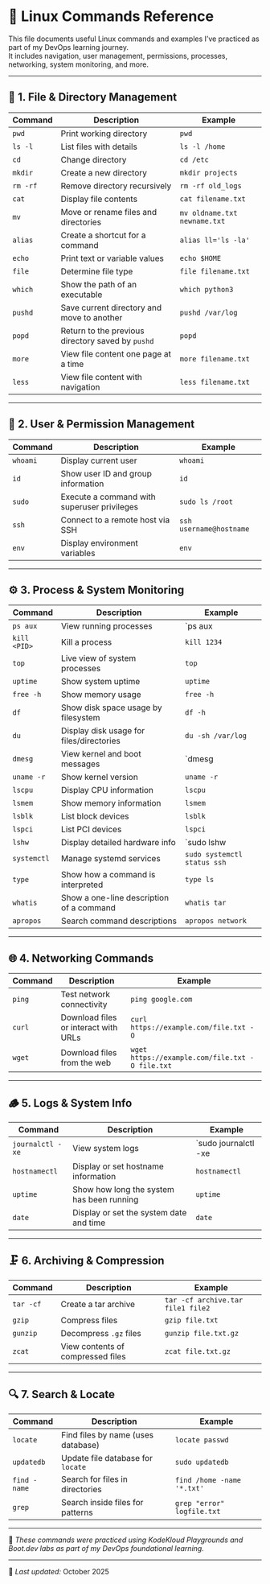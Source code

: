 # 🐧 Linux Commands Reference

This file documents useful Linux commands and examples I’ve practiced as part of my DevOps learning journey.  
It includes navigation, user management, permissions, processes, networking, system monitoring, and more.

---

## 📂 1. File & Directory Management  

| Command | Description | Example |
|----------|--------------|----------|
| `pwd` | Print working directory | `pwd` |
| `ls -l` | List files with details | `ls -l /home` |
| `cd` | Change directory | `cd /etc` |
| `mkdir` | Create a new directory | `mkdir projects` |
| `rm -rf` | Remove directory recursively | `rm -rf old_logs` |
| `cat` | Display file contents | `cat filename.txt` |
| `mv` | Move or rename files and directories | `mv oldname.txt newname.txt` |
| `alias` | Create a shortcut for a command | `alias ll='ls -la'` |
| `echo` | Print text or variable values | `echo $HOME` |
| `file` | Determine file type | `file filename.txt` |
| `which` | Show the path of an executable | `which python3` |
| `pushd` | Save current directory and move to another | `pushd /var/log` |
| `popd` | Return to the previous directory saved by `pushd` | `popd` |
| `more` | View file content one page at a time | `more filename.txt` |
| `less` | View file content with navigation | `less filename.txt` |

---

## 👤 2. User & Permission Management  

| Command | Description | Example |
|----------|--------------|----------|
| `whoami` | Display current user | `whoami` |
| `id` | Show user ID and group information | `id` |
| `sudo` | Execute a command with superuser privileges | `sudo ls /root` |
| `ssh` | Connect to a remote host via SSH | `ssh username@hostname` |
| `env` | Display environment variables | `env` |

---

## ⚙️ 3. Process & System Monitoring  

| Command | Description | Example |
|----------|--------------|----------|
| `ps aux` | View running processes | `ps aux | head` |
| `kill <PID>` | Kill a process | `kill 1234` |
| `top` | Live view of system processes | `top` |
| `uptime` | Show system uptime | `uptime` |
| `free -h` | Show memory usage | `free -h` |
| `df` | Show disk space usage by filesystem | `df -h` |
| `du` | Display disk usage for files/directories | `du -sh /var/log` |
| `dmesg` | View kernel and boot messages | `dmesg | tail` |
| `uname -r` | Show kernel version | `uname -r` |
| `lscpu` | Display CPU information | `lscpu` |
| `lsmem` | Show memory information | `lsmem` |
| `lsblk` | List block devices | `lsblk` |
| `lspci` | List PCI devices | `lspci` |
| `lshw` | Display detailed hardware info | `sudo lshw | head` |
| `systemctl` | Manage systemd services | `sudo systemctl status ssh` |
| `type` | Show how a command is interpreted | `type ls` |
| `whatis` | Show a one-line description of a command | `whatis tar` |
| `apropos` | Search command descriptions | `apropos network` |

---

## 🌐 4. Networking Commands  

| Command | Description | Example |
|----------|--------------|----------|
| `ping` | Test network connectivity | `ping google.com` |
| `curl` | Download files or interact with URLs | `curl https://example.com/file.txt -O` |
| `wget` | Download files from the web | `wget https://example.com/file.txt -O file.txt` |

---

## 🪵 5. Logs & System Info  

| Command | Description | Example |
|----------|--------------|----------|
| `journalctl -xe` | View system logs | `sudo journalctl -xe | head` |
| `hostnamectl` | Display or set hostname information | `hostnamectl` |
| `uptime` | Show how long the system has been running | `uptime` |
| `date` | Display or set the system date and time | `date` |

---

## 🗜️ 6. Archiving & Compression  

| Command | Description | Example |
|----------|--------------|----------|
| `tar -cf` | Create a tar archive | `tar -cf archive.tar file1 file2` |
| `gzip` | Compress files | `gzip file.txt` |
| `gunzip` | Decompress `.gz` files | `gunzip file.txt.gz` |
| `zcat` | View contents of compressed files | `zcat file.txt.gz` |

---

## 🔍 7. Search & Locate  

| Command | Description | Example |
|----------|--------------|----------|
| `locate` | Find files by name (uses database) | `locate passwd` |
| `updatedb` | Update file database for `locate` | `sudo updatedb` |
| `find -name` | Search for files in directories | `find /home -name '*.txt'` |
| `grep` | Search inside files for patterns | `grep "error" logfile.txt` |

---

🧩 *These commands were practiced using KodeKloud Playgrounds and Boot.dev labs as part of my DevOps foundational learning.*


---
📅 *Last updated:* October 2025  
